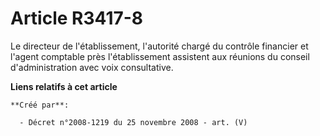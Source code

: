 # Article R3417-8

Le directeur de l'établissement, l'autorité chargé du contrôle financier et l'agent comptable près l'établissement assistent
aux réunions du conseil d'administration avec voix consultative.

**Liens relatifs à cet article**

	**Créé par**:

	  - Décret n°2008-1219 du 25 novembre 2008 - art. (V)

